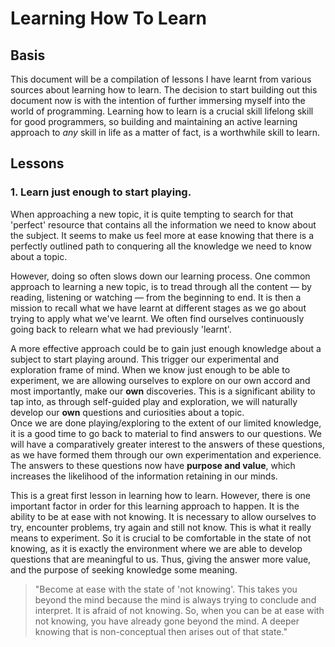 
# Learning How To Learn

## Basis
This document will be a compilation of lessons I have learnt from various sources about learning how to learn. The decision to start building out this document now is with the intention of further immersing myself into the world of programming. Learning how to learn is a crucial skill lifelong skill for good programmers, so building and maintaining an active learning approach to *any* skill in life as a matter of fact, is a worthwhile skill to learn. 


## Lessons

### 1. Learn just enough to start playing.
When approaching a new topic, it is quite tempting to search for that 'perfect' resource that contains all the information we need to know about the subject. It seems to make us feel more at ease knowing that there is a perfectly outlined path to conquering all the knowledge we need to know about a topic.  

However, doing so often slows down our learning process. One common approach to learning a new topic, is to tread through all the content — by reading, listening or watching — from the beginning to end. It is then a mission to recall what we have learnt at different stages as we go about trying to apply what we've learnt. We often find ourselves continuously going back to relearn what we had previously 'learnt'.  

A more effective approach could be to gain just enough knowledge about a subject to start playing around. This trigger our experimental and exploration frame of mind. When we know just enough to be able to experiment, we are allowing ourselves to explore on our own accord and most importantly, make our **own** discoveries. This is a significant ability to tap into, as through self-guided play and exploration, we will naturally develop our **own** questions and curiosities about a topic.  
Once we are done playing/exploring to the extent of our limited knowledge, it is a good time to go back to material to find answers to our questions. We will have a comparatively greater interest to the answers of these questions, as we have formed them through our own experimentation and experience. The answers to these questions now have **purpose and value**, which increases the likelihood of the information retaining in our minds. 

This is a great first lesson in learning how to learn. However, there is one important factor in order for this learning approach to happen. It is the ability to be at ease with not knowing. It is necessary to allow ourselves to try, encounter problems, try again and still not know. This is what it really means to experiment. So it is crucial to be comfortable in the state of not knowing, as it is exactly the environment where we are able to develop questions that are meaningful to us. Thus, giving the answer more value, and the purpose of seeking knowledge some meaning.  

>"Become at ease with the state of 'not knowing'. This takes you beyond the mind because the mind is always trying to conclude and interpret. It is afraid of not knowing. So, when you can be at ease with not knowing, you have already gone beyond the mind. A deeper knowing that is non-conceptual then arises out of that state."

